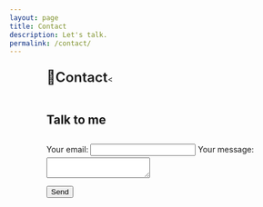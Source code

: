 ```yaml
---
layout: page
title: Contact
description: Let's talk.
permalink: /contact/
---
```


<style type="text/css" media="screen">
  .container {
    margin: 0px auto;
    max-width: 600px;
  }
</style>
<div class="container" style="margin-left: 65px;line-height: 2; font-family: -apple-system, BlinkMacSystemFont, Lato, Roboto, Segoe UI, Helvetica Neue, Helvetica, Verdana, Arial, sans-serif;">
<span style="font-weight: bold; font-size: 24px; font-style: normal; font-weight: 600;">Contact</span><
  <h2>Talk to me</h2>

  <div id="form" class="contact-form">

<form
  action="https://formspree.io/helllzzzooo@gmail.com"
  method="POST"
>
  <label>
    Your email:
    <input type="text" name="_replyto">
  </label>
  <label>
    Your message:
    <textarea name="message"></textarea>
  </label>

  <!-- your other form fields go here -->

  <button type="submit">Send</button>
</form>
  </div>

</div>
<script src="https://formspree.io/js/formbutton-v1.min.js" defer></script>
<script>
   window.formbutton=window.formbutton||function(){(formbutton.q=formbutton.q||[]).push(arguments)};
   formbutton("create", {action: "https://formspree.io/YOUR_FORM_ID"})
</script>
